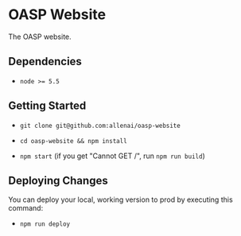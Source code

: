 # OASP Website

The OASP website.

## Dependencies

* `node >= 5.5`

## Getting Started

* `git clone git@github.com:allenai/oasp-website`

* `cd oasp-website && npm install`

* `npm start` (if you get "Cannot GET /", run `npm run build`)

## Deploying Changes

You can deploy your local, working version to prod by executing this command:

* `npm run deploy`
